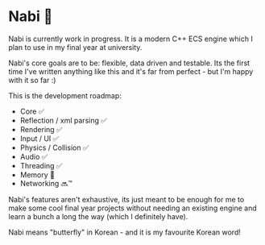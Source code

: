 # Nabi 🦋

Nabi is currently work in progress. It is a modern C++ ECS engine which I plan to use in my final year at university.

Nabi's core goals are to be: flexible, data driven and testable. 
Its the first time I've written anything like this and it's far from perfect - but I'm happy with it so far :)


This is the development roadmap:
- Core ✅
- Reflection / xml parsing ✅
- Rendering ✅
- Input / UI ✅
- Physics / Collision ✅
- Audio ✅
- Threading ✅
- Memory 🚧 
- Networking 🔜™

Nabi's features aren't exhaustive, its just meant to be enough for me to make some cool final year projects without needing an existing engine and learn a bunch a long the way (which I definitely have).

Nabi means "butterfly" in Korean - and it is my favourite Korean word!

